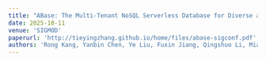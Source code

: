 ```yaml
---
title: "ABase: The Multi-Tenant NoSQL Serverless Database for Diverse and Dynamic Workloads in Large-scale Cloud Environments"
date: 2025-10-11
venue: 'SIGMOD'
paperurl: 'http://tieyingzhang.github.io/home/files/abase-sigconf.pdf'
authors: 'Rong Kang, Yanbin Chen, Ye Liu, Fuxin Jiang, Qingshuo Li, Miao Ma, Jian Liu, Guangling Zhao, Tieying Zhang, Jianjun Chen, Lei Zhang'
---
```

